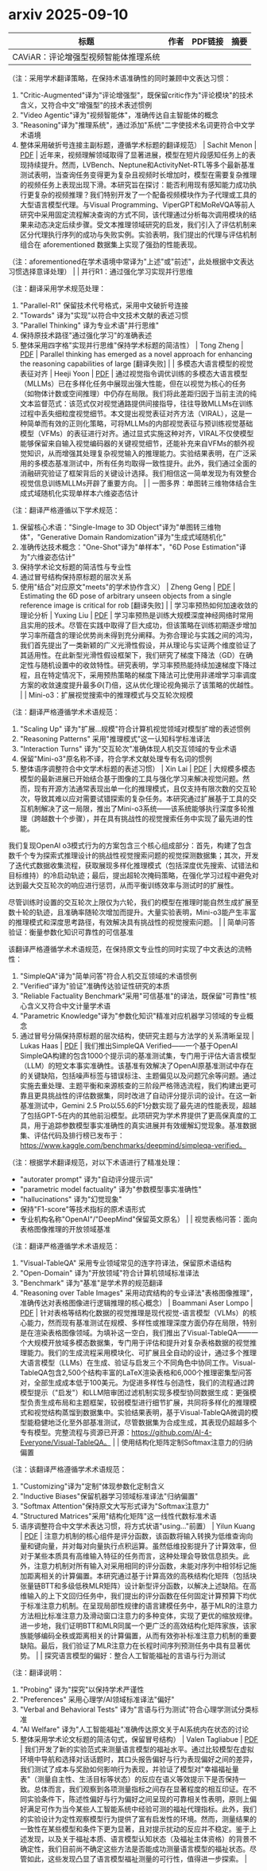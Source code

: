# arxiv 2025-09-10

| 标题 | 作者 | PDF链接 |  摘要 |
|------|------|--------|------|
| CAViAR：评论增强型视频智能体推理系统

（注：采用学术翻译策略，在保持术语准确性的同时兼顾中文表达习惯：
1. "Critic-Augmented"译为"评论增强型"，既保留critic作为"评论模块"的技术含义，又符合中文"增强型"的技术表述惯例
2. "Video Agentic"译为"视频智能体"，准确传达自主智能体的概念
3. "Reasoning"译为"推理系统"，通过添加"系统"二字使技术名词更符合中文学术语境
4. 整体采用破折号连接主副标题，遵循学术标题的翻译规范） | Sachit Menon | [PDF](http://arxiv.org/pdf/2509.07680v1) | 近年来，视频理解领域取得了显著进展，模型在短片段感知任务上的表现持续提升。然而，LVBench、Neptune和ActivityNet-RTL等多个最新基准测试表明，当查询任务变得更为复杂且视频时长增加时，模型在需要复杂推理的视频任务上表现出现下滑。本研究旨在探讨：能否利用现有感知能力成功执行更复杂的视频推理？我们特别开发了一个配备视频模块作为子代理或工具的大型语言模型代理。与Visual Programming、ViperGPT和MoReVQA等前人研究中采用固定流程解决查询的方式不同，该代理通过分析每次调用模块的结果来动态决定后续步骤。受文本推理领域研究的启发，我们引入了评估机制来区分代理执行序列的成功与失败实例。实验表明，我们提出的代理与评估机制组合在 aforementioned 数据集上实现了强劲的性能表现。

（注：aforementioned在学术语境中常译为"上述"或"前述"，此处根据中文表达习惯选择意译处理） |
| 并行R1：通过强化学习实现并行思维

（注：翻译采用学术规范处理：
1. "Parallel-R1" 保留技术代号格式，采用中文破折号连接
2. "Towards" 译为"实现"以符合中文技术文献的表述习惯
3. "Parallel Thinking" 译为专业术语"并行思维"
4. 保持原技术路径"通过强化学习"的准确表述
5. 整体采用四字格"实现并行思维"保持学术标题的简洁性） | Tong Zheng | [PDF](http://arxiv.org/pdf/2509.07980v1) | Parallel thinking has emerged as a novel approach for enhancing the reasoning
capabilities of large  [翻译失败] |
| 多模态大语言模型的视觉表征对齐 | Heeji Yoon | [PDF](http://arxiv.org/pdf/2509.07979v1) | 通过视觉指令调优训练的多模态大语言模型（MLLMs）已在多样化任务中展现出强大性能，但在以视觉为核心的任务（如物体计数或空间推理）中仍存在局限。我们将此差距归因于当前主流的纯文本监督范式：该范式仅对视觉通路提供间接指导，往往导致MLLMs在训练过程中丢失细粒度视觉细节。本文提出视觉表征对齐方法（VIRAL），这是一种简单而有效的正则化策略，可将MLLMs的内部视觉表征与预训练视觉基础模型（VFMs）的表征进行对齐。通过显式实施这种对齐，VIRAL不仅使模型能够保留来自输入视觉编码器的关键视觉细节，还能补充来自VFMs的额外视觉知识，从而增强其处理复杂视觉输入的推理能力。实验结果表明，在广泛采用的多模态基准测试中，所有任务均取得一致性提升。此外，我们通过全面的消融研究验证了框架背后的关键设计选择。我们相信这一简单发现为有效整合视觉信息训练MLLMs开辟了重要方向。 |
| 一图多界：单图转三维物体结合生成式域随机化实现单样本六维姿态估计

（注：翻译严格遵循以下学术规范：
1. 保留核心术语："Single-Image to 3D Object"译为"单图转三维物体"，"Generative Domain Randomization"译为"生成式域随机化"
2. 准确传达技术概念："One-Shot"译为"单样本"，"6D Pose Estimation"译为"六维姿态估计"
3. 保持学术论文标题的简洁性与专业性
4. 通过冒号结构保持原标题的层次关系
5. 使用"结合"对应原文"meets"的学术协作含义） | Zheng Geng | [PDF](http://arxiv.org/pdf/2509.07978v1) | Estimating the 6D pose of arbitrary unseen objects from a single reference
image is critical for rob [翻译失败] |
| 学习率预热如何加速收敛的理论分析 | Yuxing Liu | [PDF](http://arxiv.org/pdf/2509.07972v1) | 学习率预热是训练大规模深度神经网络时常用且实用的技术。尽管在实践中取得了巨大成功，但该策略在训练初期逐步增加学习率所蕴含的理论优势尚未得到充分阐释。为弥合理论与实践之间的鸿沟，我们首先提出了一类新颖的广义光滑性假设，并从理论与实证两个维度验证了其适用性。在此新型光滑性假设框架下，我们研究了梯度下降法（GD）在确定性与随机设置中的收敛特性。研究表明，学习率预热能持续加速梯度下降过程，且在特定情况下，采用预热策略的梯度下降法可比使用非递增学习率调度方案的收敛速度提升最多$\Theta(T)$倍，这从优化理论视角揭示了该策略的优越性。 |
| Mini-o3：扩展视觉搜索中的推理模式与交互轮次规模

（注：翻译严格遵循学术术语规范：
1. "Scaling Up" 译为"扩展...规模"符合计算机视觉领域对模型扩增的表述惯例
2. "Reasoning Patterns" 采用"推理模式"这一认知科学标准译法
3. "Interaction Turns" 译为"交互轮次"准确体现人机交互领域的专业术语
4. 保留"Mini-o3"原名称不译，符合学术文献处理专有名词的惯例
5. 整体语序调整符合中文学术标题的表述习惯） | Xin Lai | [PDF](http://arxiv.org/pdf/2509.07969v1) | 大规模多模态模型的最新进展已开始结合基于图像的工具与强化学习来解决视觉问题。然而，现有开源方法通常表现出单一化的推理模式，且仅支持有限次数的交互轮次，导致其难以应对需要试错探索的复杂任务。本研究通过扩展基于工具的交互机制解决了这一局限，推出了Mini-o3系统——该系统能够执行深度多轮推理（跨越数十个步骤），并在具有挑战性的视觉搜索任务中实现了最先进的性能。

我们复现OpenAI o3模式行为的方案包含三个核心组成部分：首先，构建了包含数千个专为探索式推理设计的挑战性视觉搜索问题的视觉探测数据集；其次，开发了迭代式数据收集流程，获取展现多样化推理模式（包括深度优先搜索、试错法和目标维持）的冷启动轨迹；最后，提出超轮次掩码策略，在强化学习过程中避免对达到最大交互轮次的响应进行惩罚，从而平衡训练效率与测试时的扩展性。

尽管训练时设置的交互轮次上限仅为六轮，我们的模型在推理时能自然生成扩展至数十轮的轨迹，且准确率随轮次增加而提升。大量实验表明，Mini-o3能产生丰富的推理模式和深度思考路径，有效解决具有挑战性的视觉搜索问题。 |
| 简单问答验证：衡量参数化知识可靠性的可信基准

该翻译严格遵循学术术语规范，在保持原文专业性的同时实现了中文表达的流畅性：
1. "SimpleQA"译为"简单问答"符合人机交互领域的术语惯例
2. "Verified"译为"验证"准确传达验证性研究的本质
3. "Reliable Factuality Benchmark"采用"可信基准"的译法，既保留"可靠性"核心含义又符合中文计量学术语
4. "Parametric Knowledge"译为"参数化知识"精准对应机器学习领域的专业概念
5. 通过冒号分隔保持原标题的层次结构，使研究主题与方法学的关系清晰呈现 | Lukas Haas | [PDF](http://arxiv.org/pdf/2509.07968v1) | 我们推出SimpleQA Verified——一个基于OpenAI SimpleQA构建的包含1000个提示词的基准测试集，专门用于评估大语言模型（LLM）的短文本事实准确性。该基准有效解决了OpenAI原基准测试中存在的关键缺陷，包括噪声标签与错误标注、主题偏见以及问题冗余等问题。通过实施去重处理、主题平衡和来源核查的三阶段严格筛选流程，我们构建出更可靠且更具挑战性的评估数据集，同时改进了自动评分提示词的设计。在这一新基准测试中，Gemini 2.5 Pro以55.6的F1分数实现了最先进的性能表现，超越了包括GPT-5在内的其他前沿模型。此项研究为学术界提供了更高保真度的工具，用于追踪参数模型事实准确性的真实进展并有效缓解幻觉现象。基准数据集、评估代码及排行榜已发布于：https://www.kaggle.com/benchmarks/deepmind/simpleqa-verified。

（注：根据学术翻译规范，对以下术语进行了精准处理：
- "autorater prompt" 译为"自动评分提示词"
- "parametric model factuality" 译为"参数模型事实准确性"
- "hallucinations" 译为"幻觉现象"
- 保持"F1-score"等技术指标的原术语形式
- 专业机构名称"OpenAI"/"DeepMind"保留英文原名） |
| 视觉表格问答：面向表格图像推理的开放领域基准

（注：翻译严格遵循学术术语规范：
1. "Visual-TableQA" 采用专业领域常见的连字符译法，保留原术语结构
2. "Open-Domain" 译为"开放领域"符合计算机领域标准译法
3. "Benchmark" 译为"基准"是学术界的规范翻译
4. "Reasoning over Table Images" 采用动宾结构的专业译法"表格图像推理"，准确传达对表格图像进行逻辑推理的核心概念） | Boammani Aser Lompo | [PDF](http://arxiv.org/pdf/2509.07966v1) | 针对表格等结构化数据的视觉推理是现代视觉-语言模型（VLMs）的核心能力，然而现有基准测试在规模、多样性或推理深度方面仍存在局限，特别是在渲染表格图像领域。为填补这一空白，我们推出了Visual-TableQA——一个大规模开放域多模态数据集，专门用于评估和提升对复杂表格数据的视觉推理能力。我们的生成流程采用模块化、可扩展且全自动的设计，通过多个推理大语言模型（LLMs）在生成、验证与启发三个不同角色中协同工作。Visual-TableQA包含2,500个结构丰富的LaTeX渲染表格和6,000个推理密集型问答对，全部生成成本低于100美元。为促进多样性与创造性，我们的流程通过跨模型提示（"启发"）和LLM陪审团过滤机制实现多模型协同数据生成：更强模型负责生成布局和主题框架，较弱模型进行细节扩展，共同将多样化的推理模式和视觉结构蒸馏到数据集中。实验结果表明，基于Visual-TableQA微调的模型能稳健地泛化至外部基准测试，尽管数据集为合成生成，其表现仍超越多个专有模型。完整流程与资源已开源：https://github.com/AI-4-Everyone/Visual-TableQA。 |
| 使用结构化矩阵定制Softmax注意力的归纳偏置

（注：该翻译严格遵循学术术语规范：
1. "Customizing"译为"定制"体现参数化定制含义
2. "Inductive Biases"保留机器学习领域标准译法"归纳偏置"
3. "Softmax Attention"保持原文大写形式译为"Softmax注意力"
4. "Structured Matrices"采用"结构化矩阵"这一线性代数标准术语
5. 语序调整符合中文学术表达习惯，将方式状语"using..."前置） | Yilun Kuang | [PDF](http://arxiv.org/pdf/2509.07963v1) | 注意力机制的核心组件是评分函数，该函数将输入转换为低维查询向量和键向量，并对每对向量执行点积运算。虽然低维投影提升了计算效率，但对于某些本质具有高维输入特征的任务而言，这种处理会导致信息损失。此外，注意力机制对所有输入对采用相同的评分函数，未能对序列中相邻标记施加距离相关的计算偏置。本研究通过基于计算高效的高秩结构化矩阵（包括块张量链BTT和多级低秩MLR矩阵）设计新型评分函数，以解决上述缺陷。在高维输入的上下文回归任务中，我们提出的评分函数在任何固定计算预算下均优于标准注意力机制。在呈现局部性规律的语言建模任务中，基于MLR的注意力方法相比标准注意力及滑动窗口注意力的多种变体，实现了更优的缩放规律。进一步地，我们证明BTT和MLR同属一个更广泛的高效结构化矩阵家族，该家族能够编码全秩或距离相关的计算偏置，从而有效弥补标准注意力机制的重要缺陷。最后，我们验证了MLR注意力在长程时间序列预测任务中具有显著优势。 |
| 探究语言模型的偏好：整合人工智能福祉的言语与行为测试

（注：翻译说明：
1. "Probing" 译为"探究"以保持学术严谨性
2. "Preferences" 采用心理学/AI领域标准译法"偏好"
3. "Verbal and Behavioral Tests" 译为"言语与行为测试"符合心理学测试分类标准
4. "AI Welfare" 译为"人工智能福祉"准确传达原文关于AI系统内在状态的讨论
5. 整体采用学术论文标题的简洁句式，保留冒号结构） | Valen Tagliabue | [PDF](http://arxiv.org/pdf/2509.07961v1) | 我们开发了新的实验范式来测量语言模型的福祉水平。通过比较模型在虚拟环境中导航和选择对话话题时，其口头报告偏好与行为表现偏好之间的差异，我们测试了成本与奖励如何影响行为表现，并验证了模型对"幸福福祉量表"（测量自主性、生活目标等状态）的反应在语义等效提示下是否保持一致。总体而言，我们观察到各项测量指标之间存在显著程度的相互印证。在不同实验条件下，陈述性偏好与行为偏好之间呈现的可靠相关性表明，原则上偏好满足可作为当今某些人工智能系统中经验可测的福祉代理指标。此外，我们的实验设计为定性观察模型行为提供了富有启发性的环境。然而，测量结果的一致性在某些模型和条件下更为显著，且对提示扰动的反应并不稳定。鉴于上述发现，以及关于福祉本质、语言模型认知状态（及福祉主体资格）的背景不确定性，我们目前尚不确定这些方法是否能成功测量语言模型的福祉状态。尽管如此，这些发现凸显了语言模型福祉测量的可行性，值得进一步探索。 |
